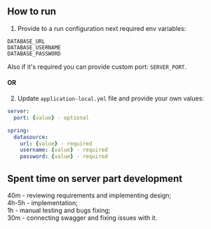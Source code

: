 ## How to run

1. Provide to a run configuration next required env variables:
```
DATABASE_URL
DATABASE_USERNAME
DATABASE_PASSWORD
```
Also if it's required you can provide custom port: `SERVER_PORT`.

#### OR

2. Update `application-local.yml` file and provide your own values:
```yml
server:
  port: {value} - optional

spring:
  datasource:
    url: {value} - required
    username: {value} - required
    password: {value} - required
```

## Spent time on server part development
40m - reviewing requirements and implementing design;<br>
4h-5h - implementation;<br>
1h - manual testing and bugs fixing;<br>
30m - connecting swagger and fixing issues with it.
